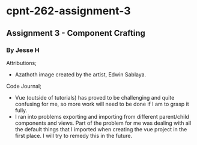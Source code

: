# cpnt-262-assignment-3
## Assignment 3 - Component Crafting
### By Jesse H

Attributions;
- Azathoth image created by the artist, Edwin Sablaya.

Code Journal;
- Vue (outside of tutorials) has proved to be challenging and quite confusing for me, so more work will need to be done if I am to grasp it fully.
- I ran into problems exporting and importing from different parent/child components and views. Part of the problem for me was dealing with all the default things that I imported when creating the vue project in the first place. I will try to remedy this in the future.